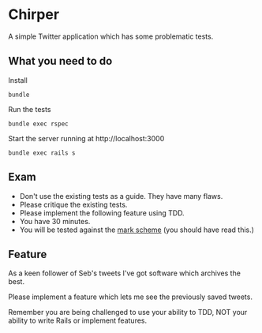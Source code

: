 # Chirper

A simple Twitter application which has some problematic tests.

## What you need to do

Install

```shell
bundle
```

Run the tests

```shell
bundle exec rspec
``` 

Start the server running at http://localhost:3000

```shell
bundle exec rails s
```

## Exam

* Don't use the existing tests as a guide. They have many flaws.
* Please critique the existing tests.
* Please implement the following feature using TDD.
* You have 30 minutes.
* You will be tested against the [mark scheme][mark-scheme] (you should have read this.)

[mark-scheme]: https://docs.google.com/document/d/13AuqWeEx5FRWAFOpZrRFLL3OanDXLwjTW8yKZ9fXVN4/edit#

## Feature

As a keen follower of Seb's tweets I've got software which archives the best.

Please implement a feature which lets me see the previously saved tweets.

Remember you are being challenged to use your ability to TDD,
NOT your ability to write Rails or implement features.
